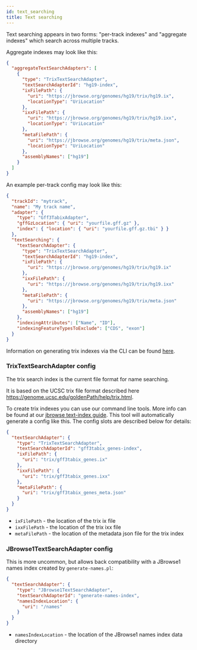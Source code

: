 ```yaml
---
id: text_searching
title: Text searching
---
```


Text searching appears in two forms: "per-track indexes" and "aggregate indexes"
which search across multiple tracks.

Aggregate indexes may look like this:

```json
{
  "aggregateTextSearchAdapters": [
    {
      "type": "TrixTextSearchAdapter",
      "textSearchAdapterId": "hg19-index",
      "ixFilePath": {
        "uri": "https://jbrowse.org/genomes/hg19/trix/hg19.ix",
        "locationType": "UriLocation"
      },
      "ixxFilePath": {
        "uri": "https://jbrowse.org/genomes/hg19/trix/hg19.ixx",
        "locationType": "UriLocation"
      },
      "metaFilePath": {
        "uri": "https://jbrowse.org/genomes/hg19/trix/meta.json",
        "locationType": "UriLocation"
      },
      "assemblyNames": ["hg19"]
    }
  ]
}
```

An example per-track config may look like this:

```json
{
  "trackId": "mytrack",
  "name": "My track name",
  "adapter": {
    "type": "Gff3TabixAdapter",
    "gffGzLocation": { "uri": "yourfile.gff.gz" },
    "index": { "location": { "uri": "yourfile.gff.gz.tbi" } }
  },
  "textSearching": {
    "textSearchAdapter": {
      "type": "TrixTextSearchAdapter",
      "textSearchAdapterId": "hg19-index",
      "ixFilePath": {
        "uri": "https://jbrowse.org/genomes/hg19/trix/hg19.ix"
      },
      "ixxFilePath": {
        "uri": "https://jbrowse.org/genomes/hg19/trix/hg19.ixx"
      },
      "metaFilePath": {
        "uri": "https://jbrowse.org/genomes/hg19/trix/meta.json"
      },
      "assemblyNames": ["hg19"]
    },
    "indexingAttributes": ["Name", "ID"],
    "indexingFeatureTypesToExclude": ["CDS", "exon"]
  }
}
```

Information on generating trix indexes via the CLI can be found
[here](/docs/cli#jbrowse-text-index).

### TrixTextSearchAdapter config

The trix search index is the current file format for name searching.

It is based on the UCSC trix file format described here
https://genome.ucsc.edu/goldenPath/help/trix.html.

To create trix indexes you can use our command line tools. More info can be
found at our [jbrowse text-index guide](/docs/cli#jbrowse-text-index). This tool
will automatically generate a config like this. The config slots are described
below for details:

```json
{
  "textSearchAdapter": {
    "type": "TrixTextSearchAdapter",
    "textSearchAdapterId": "gff3tabix_genes-index",
    "ixFilePath": {
      "uri": "trix/gff3tabix_genes.ix"
    },
    "ixxFilePath": {
      "uri": "trix/gff3tabix_genes.ixx"
    },
    "metaFilePath": {
      "uri": "trix/gff3tabix_genes_meta.json"
    }
  }
}
```

- `ixFilePath` - the location of the trix ix file
- `ixxFilePath` - the location of the trix ixx file
- `metaFilePath` - the location of the metadata json file for the trix index

### JBrowse1TextSearchAdapter config

This is more uncommon, but allows back compatibility with a JBrowse1 names index
created by `generate-names.pl`:

```json
{
  "textSearchAdapter": {
    "type": "JBrowse1TextSearchAdapter",
    "textSearchAdapterId": "generate-names-index",
    "namesIndexLocation": {
      "uri": "/names"
    }
  }
}
```

- `namesIndexLocation` - the location of the JBrowse1 names index data directory
